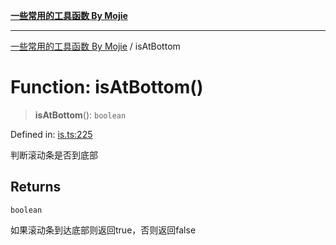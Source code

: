 [**一些常用的工具函数 By Mojie**](../README.md)

***

[一些常用的工具函数 By Mojie](../globals.md) / isAtBottom

# Function: isAtBottom()

> **isAtBottom**(): `boolean`

Defined in: [is.ts:225](https://github.com/mojiefong/utils/blob/8d43a08c9cee3486bdce98ae9522c4a66e3c2c71/src/is.ts#L225)

判断滚动条是否到底部

## Returns

`boolean`

如果滚动条到达底部则返回true，否则返回false
